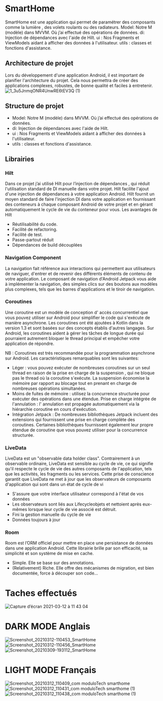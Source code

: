 # SmartHome

SmartHome est une application qui permet de paramétrer des composants comme la lumière , des volets roulants ou des radiateurs.
Model: Notre M (modèle) dans MVVM. Où j’ai effectué des opérations de données.
di: Injection de dépendances avec l'aide de Hilt.
ui : Nos Fragments et ViewModels aidant à afficher des données à l'utilisateur.
utils : classes et fonctions d'assistance.


## Architecture de projet 
Lors du développement d'une application Android, il est important de planifier l'architecture du projet. Cela nous permettra de créer des applications complexes, robustes, de bonne qualité et faciles à entretenir.
![1_3u5JnmqONR4UnwRE6tEV3Q (1)](https://user-images.githubusercontent.com/10687584/110926493-c27d8780-8324-11eb-80da-01e8298ff9ba.png)
## Structure de projet 
- Model: Notre M (modèle) dans MVVM. Où j’ai effectué des opérations de données.
- di: Injection de dépendances avec l'aide de Hilt.
- ui : Nos Fragments et ViewModels aidant à afficher des données à l'utilisateur.
- utils : classes et fonctions d'assistance.

## Librairies 
### Hilt 
Dans ce projet j’ai utilisé Hilt pour l’injection de dépendances , qui réduit l'utilisation standard de DI manuelle dans votre projet. Hilt facilite l'ajout d'une injection de dépendances à votre application Android.
Hilt fournit un moyen standard de faire l'injection DI dans votre application en fournissant des conteneurs à chaque composant Android de votre projet et en gérant automatiquement le cycle de vie du conteneur pour vous.
Les avantages de Hilt

- Réutilisabilité du code.
- Facilité de refactoring.
- Facilité de test.
- Passe-partout réduit
- Dépendances de build découplées

### Navigation Component

La navigation fait référence aux interactions qui permettent aux utilisateurs de naviguer, d'entrer et de revenir des différents éléments de contenu de votre application. Le composant de navigation d'Android Jetpack vous aide à implémenter la navigation, des simples clics sur des boutons aux modèles plus complexes, tels que les barres d'applications et le tiroir de navigation.

### Coroutines
Une coroutine est un modèle de conception d' accès concurrentiel que vous pouvez utiliser sur Android pour simplifier le code qui s'exécute de manière asynchrone. Les coroutines ont été ajoutées à Kotlin dans la version 1.3 et sont basées sur des concepts établis d'autres langages.
Sur Android, les coroutines aident à gérer les tâches de longue durée qui pourraient autrement bloquer le thread principal et empêcher votre application de répondre. 

NB : Coroutines est  trés recommandée pour la programmation asynchrone sur Android. Les caractéristiques remarquables sont les suivantes:

 - Léger : vous pouvez exécuter de nombreuses coroutines sur un seul thread en raison de la prise en charge de la suspension , qui ne bloque pas le thread où la coroutine s'exécute. La suspension économise la mémoire par rapport au blocage tout en prenant en charge de nombreuses opérations simultanées.
- Moins de fuites de mémoire : utilisez la concurrence structurée pour exécuter des opérations dans une étendue.
Prise en charge intégrée de l'annulation : l' annulation est propagée automatiquement via la hiérarchie coroutine en cours d'exécution.
- Intégration Jetpack : De nombreuses bibliothèques Jetpack incluent des extensions qui fournissent une prise en charge complète des coroutines. Certaines bibliothèques fournissent également leur propre étendue de coroutine que vous pouvez utiliser pour la concurrence structurée.

### LiveData
 LiveData est un "observable data holder class". Contrairement à un observable ordinaire, LiveData est sensible au cycle de vie, ce qui signifie qu'il respecte le cycle de vie des autres composants de l'application, tels que les activités, les fragments ou les services. Cette prise de conscience garantit que LiveData ne met à jour que les observateurs de composants d'application qui sont dans un état de cycle de vi
 
- S'assure que votre interface utilisateur correspond à l'état de vos données
- Les observateurs sont liés aux Lifecycleobjets et nettoient après eux-mêmes lorsque leur cycle de vie associé est détruit.
- Fini la gestion manuelle du cycle de vie
- Données toujours à jour

### Room 
Room est l’ORM officiel pour mettre en place une persistance de données dans une application Android. Cette librairie brille par son efficacité, sa simplicité et son système de mise en cache.

- Simple. Elle se base sur des annotations.
- (Relativement) Riche. Elle offre des mécanismes de migration, est bien documentée, force à découper son code…


[Ref1]: <https://developer.android.com/kotlin/coroutines?hl=fr&gclid=Cj0KCQiAv6yCBhCLARIsABqJTjYLqZea84F14eEh0pj4oN_6nbpU0E_9g7XJez44kp0gXMjj0SULy3kaAh_oEALw_wcB&gclsrc=aw.ds>
[Ref2]: <https://developer.android.com/guide/navigation>
[Ref3]: <https://developer.android.com/training/dependency-injection/hilt-android>
[Ref4]: <https://developer.android.com/topic/libraries/architecture/livedata>


# Taches effectués
![Capture d’écran 2021-03-12 à 11 43 04](https://user-images.githubusercontent.com/10687584/110929502-4d13b600-8328-11eb-8e4c-619c36987e96.png)


# DARK MODE Anglais

![Screenshot_20210312-110453_SmartHome](https://user-images.githubusercontent.com/10687584/110925785-e7252f80-8323-11eb-92c0-9b4a945db03d.jpg)
![Screenshot_20210312-110456_SmartHome](https://user-images.githubusercontent.com/10687584/110925794-e9878980-8323-11eb-9f56-eea4f71d84df.jpg)
![Screenshot_20210309-193112_SmartHome](https://user-images.githubusercontent.com/10687584/110925797-ea202000-8323-11eb-902b-cd90e9efae12.jpg)

# LIGHT MODE Français

![Screenshot_20210312_110409_com moduloTech smarthome](https://user-images.githubusercontent.com/10687584/110926107-47b46c80-8324-11eb-870e-d97139681ee9.jpg)
![Screenshot_20210312_110431_com moduloTech smarthome (1)](https://user-images.githubusercontent.com/10687584/110926122-4b47f380-8324-11eb-927e-7b4337986e45.jpg)
![Screenshot_20210312_110438_com moduloTech smarthome (1)](https://user-images.githubusercontent.com/10687584/110926128-4d11b700-8324-11eb-8487-c9c38aec0b22.jpg)




